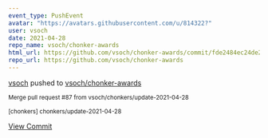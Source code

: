 ```yaml
---
event_type: PushEvent
avatar: "https://avatars.githubusercontent.com/u/814322?"
user: vsoch
date: 2021-04-28
repo_name: vsoch/chonker-awards
html_url: https://github.com/vsoch/chonker-awards/commit/fde2484ec24de284d4e32f3039093c7bb1332e24
repo_url: https://github.com/vsoch/chonker-awards
---
```


<a href='https://github.com/vsoch' target='_blank'>vsoch</a> pushed to <a href='https://github.com/vsoch/chonker-awards' target='_blank'>vsoch/chonker-awards</a>

<small>Merge pull request #87 from vsoch/chonkers/update-2021-04-28

[chonkers] chonkers/update-2021-04-28</small>

<a href='https://github.com/vsoch/chonker-awards/commit/fde2484ec24de284d4e32f3039093c7bb1332e24' target='_blank'>View Commit</a>